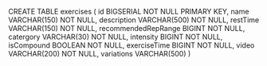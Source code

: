 
CREATE TABLE exercises (
	id BIGSERIAL NOT NULL PRIMARY KEY,
	name VARCHAR(150) NOT NULL,
	description VARCHAR(500) NOT NULL,
	restTime VARCHAR(150) NOT NULL, 
	recommendedRepRange BIGINT NOT NULL,
	catergory VARCHAR(30) NOT NULL,
	intensity BIGINT NOT NULL,
	isCompound BOOLEAN NOT NULL,
	exerciseTime BIGINT NOT NULL,
	video VARCHAR(200) NOT NULL,
	variations VARCHAR(500)
)